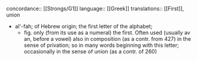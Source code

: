 concordance:: [[Strongs/G1]] 
language:: [[Greek]] 
translations:: [[First]], union

- al'-fah; of Hebrew origin; the first letter of the alphabet;
	- fig. only (from its use as a numeral) the first. 
	  Often used (usually av an, before a vowel) also in composition (as a contr. from 427) in the sense of privation; so in many words beginning with this letter; occasionally in the sense of union (as a contr. of 260)